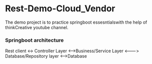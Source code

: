 # Rest-Demo-Cloud_Vendor
The demo project is to practice springboot essesntialswith the help of thinkCreative youtube channel.

### Springboot architecture 
Rest client <-> Controller Layer <-->Business/Service Layer <---> Database/Repository layer <-->Database
